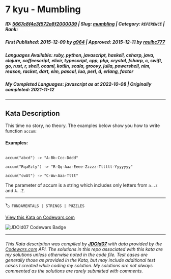 # 7 kyu - Mumbling

##### **ID**: [5667e8f4e3f572a8f2000039](https://www.codewars.com/kata/5667e8f4e3f572a8f2000039) | **Slug**: [mumbling](https://www.codewars.com/kata/5667e8f4e3f572a8f2000039) | **Category**: `REFERENCE` | **Rank**: <span style="color:white">7 kyu</span>

##### **First Published**: 2015-12-09 ***by*** [g964](https://www.codewars.com/users/g964) | **Approved**: 2015-12-11 ***by*** [raulbc777](https://www.codewars.com/users/raulbc777)

##### **Languages Available**: ruby, python, javascript, haskell, csharp, java, clojure, coffeescript, elixir, typescript, cpp, php, crystal, fsharp, c, swift, go, rust, r, shell, ocaml, kotlin, scala, groovy, julia, powershell, nim, reason, racket, dart, elm, pascal, lua, perl, d, erlang, factor

##### **My Completed Languages**: javascript ***as at*** 2022-10-08 | **Originally completed**: 2021-11-12

---

## Kata Description


This time no story, no theory. The examples below show you how to write function `accum`:



#### Examples:

```

accum("abcd") -> "A-Bb-Ccc-Dddd"

accum("RqaEzty") -> "R-Qq-Aaa-Eeee-Zzzzz-Tttttt-Yyyyyyy"

accum("cwAt") -> "C-Ww-Aaa-Tttt"

```



The parameter of accum is a string which includes only letters from `a..z` and `A..Z`.

---


🏷 `FUNDAMENTALS | STRINGS | PUZZLES`


[View this Kata on Codewars.com](https://www.codewars.com/kata/5667e8f4e3f572a8f2000039)

![](https://www.codewars.com/users/jdold07/badges/large "JDOld07 Codewars Badge")

---

###### *This Kata description was compiled by [**JDOld07**](https://tpstech.dev) with data provided by the [Codewars.com](https://www.codewars.com) API.  The solutions in this repo associated with this kata are my solutions unless otherwise noted in the code file.  Test cases are generally those as provided in the Kata, but may include additional test cases I created while coding my solution.  My solutions are not always commented as the solutions are rarely submitted with comments.*
